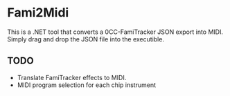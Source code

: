 ﻿# Fami2Midi

This is a .NET tool that converts a 0CC-FamiTracker JSON export into MIDI. Simply drag and drop the JSON file into the executible.

## TODO

- Translate FamiTracker effects to MIDI.
- MIDI program selection for each chip instrument